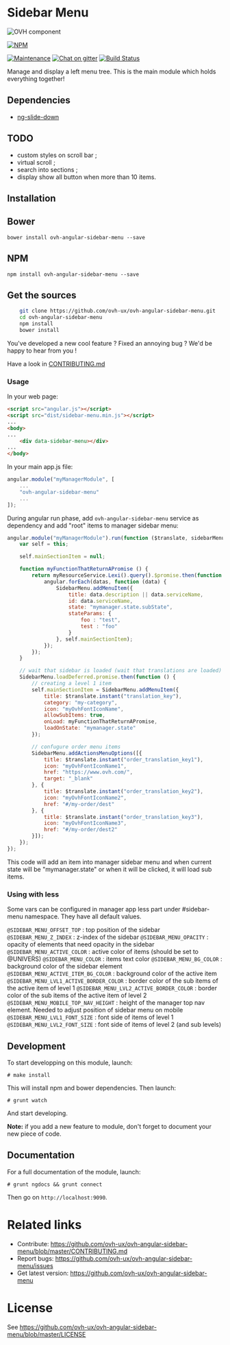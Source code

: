 # Sidebar Menu

![OVH component](https://user-images.githubusercontent.com/3379410/27423240-3f944bc4-5731-11e7-87bb-3ff603aff8a7.png)

[![NPM](https://nodei.co/npm/ovh-angular-sidebar-menu.png?downloads=true&downloadRank=true&stars=true)](https://nodei.co/npm/ovh-angular-sidebar-menu/)

[![Maintenance](https://img.shields.io/maintenance/yes/2017.svg)]() [![Chat on gitter](https://img.shields.io/gitter/room/ovh/ux.svg)](https://gitter.im/ovh/ux) [![Build Status](https://travis-ci.org/ovh/ovh-angular-sidebar-menu.svg)](https://travis-ci.org/ovh/ovh-angular-sidebar-menu)

Manage and display a left menu tree. This is the main module which holds everything together!

## Dependencies
- [ng-slide-down](https://github.com/TheRusskiy/ng-slide-down)

## TODO

- custom styles on scroll bar ;
- virtual scroll ;
- search into sections ;
- display show all button when more than 10 items.

## Installation

## Bower

    bower install ovh-angular-sidebar-menu --save

## NPM

    npm install ovh-angular-sidebar-menu --save

## Get the sources

```bash
    git clone https://github.com/ovh-ux/ovh-angular-sidebar-menu.git
    cd ovh-angular-sidebar-menu
    npm install
    bower install
```

You've developed a new cool feature ? Fixed an annoying bug ? We'd be happy
to hear from you !

Have a look in [CONTRIBUTING.md](https://github.com/ovh-ux/ovh-angular-sidebar-menu/blob/master/CONTRIBUTING.md)

### Usage

In your web page:

```html
<script src="angular.js"></script>
<script src="dist/sidebar-menu.min.js"></script>
...
<body>
...
    <div data-sidebar-menu></div>
...
</body>
```

In your main app.js file:

```javascript
angular.module("myManagerModule", [
    ...
    "ovh-angular-sidebar-menu"
    ...
]);
```

During angular run phase, add ``ovh-angular-sidebar-menu`` service as dependency and add "root" items to manager sidebar menu:

```javascript
angular.module("myManagerModule").run(function ($translate, sidebarMenu, myResourceService) {
    var self = this;

    self.mainSectionItem = null;

    function myFunctionThatReturnAPromise () {
        return myResourceService.Lexi().query().$promise.then(function (datas) {
            angular.forEach(datas, function (data) {
                SidebarMenu.addMenuItem({
                    title: data.description || data.serviceName,
                    id: data.serviceName,
                    state: "mymanager.state.subState",
                    stateParams: {
                        foo : "test",
                        test : "foo"
                    }
                }, self.mainSectionItem);
            });
        });
    }

    // wait that sidebar is loaded (wait that translations are loaded)
    SidebarMenu.loadDeferred.promise.then(function () {
        // creating a level 1 item
        self.mainSectionItem = SidebarMenu.addMenuItem({
            title: $translate.instant("translation_key"),
            category: "my-category",
            icon: "myOvhFontIconName",
            allowSubItems: true,
            onLoad: myFunctionThatReturnAPromise,
            loadOnState: "mymanager.state"
        });

        // confugure order menu items
        SidebarMenu.addActionsMenuOptions([{
            title: $translate.instant("order_translation_key1"),
            icon: "myOvhFontIconName1",
            href: "https://www.ovh.com/",
            target: "_blank"
        }, {
            title: $translate.instant("order_translation_key2"),
            icon: "myOvhFontIconName2",
            href: "#/my-order/dest"
        }, {
            title: $translate.instant("order_translation_key3"),
            icon: "myOvhFontIconName3",
            href: "#/my-order/dest2"
        }]);
    });
});
```

This code will add an item into manager sidebar menu and when current state will be "mymanager.state" or when it will be clicked, it will load sub items.

### Using with less

Some vars can be configured in manager app less part under #sidebar-menu namespace. They have all default values.

```@SIDEBAR_MENU_OFFSET_TOP``` : top position of the sidebar
```@SIDEBAR_MENU_Z_INDEX``` : z-index of the sidebar
```@SIDEBAR_MENU_OPACITY``` : opacity of elements that need opacity in the sidebar
```@SIDEBAR_MENU_ACTIVE_COLOR``` : active color of items (should be set to @UNIVERS)
```@SIDEBAR_MENU_COLOR``` : items text color
```@SIDEBAR_MENU_BG_COLOR``` : background color of the sidebar element
```@SIDEBAR_MENU_ACTIVE_ITEM_BG_COLOR```       : background color of the active item
```@SIDEBAR_MENU_LVL1_ACTIVE_BORDER_COLOR```   : border color of the sub items of the active item of level 1
```@SIDEBAR_MENU_LVL2_ACTIVE_BORDER_COLOR```   : border color of the sub items of the active item of level 2
```@SIDEBAR_MENU_MOBILE_TOP_NAV_HEIGHT```      : height of the manager top nav element. Needed to adjust position of sidebar menu on mobile
```@SIDEBAR_MENU_LVL1_FONT_SIZE```             : font side of items of level 1
```@SIDEBAR_MENU_LVL2_FONT_SIZE```             : font side of items of level 2 (and sub levels)

## Development

To start developping on this module, launch:

```
# make install
```

This will install npm and bower dependencies. Then launch:

```
# grunt watch
```

And start developing.

**Note:** if you add a new feature to module, don't forget to document your new piece of code.

## Documentation

For a full documentation of the module, launch:

```
# grunt ngdocs && grunt connect
```

Then go on `http://localhost:9090`.

# Related links

 * Contribute: https://github.com/ovh-ux/ovh-angular-sidebar-menu/blob/master/CONTRIBUTING.md
 * Report bugs: https://github.com/ovh-ux/ovh-angular-sidebar-menu/issues
 * Get latest version: https://github.com/ovh-ux/ovh-angular-sidebar-menu

# License

See https://github.com/ovh-ux/ovh-angular-sidebar-menu/blob/master/LICENSE
